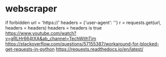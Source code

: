 # webscraper
if forbidden
  url = 'https://<url>'
  headers = {'user-agent': '<find in network in dev console of web page>'}
  r = requests.get(url, headers = headers)
    headers = headers is true
https://www.youtube.com/watch?v=gRLHr664tXA&ab_channel=TechWithTim
https://stackoverflow.com/questions/57155387/workaround-for-blocked-get-requests-in-python
https://requests.readthedocs.io/en/latest/
